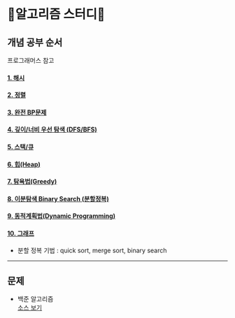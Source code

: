 # 🦁알고리즘 스터디🦁

## 개념 공부 순서
프로그래머스 참고
#### [1. 해시](./개념/1_해시.md)
#### [2. 정렬](./개념/2_정렬.md)
#### [3. 완전  BP문제]()
#### [4. 깊이/너비 우선 탐색 (DFS/BFS)]()
#### [5. 스택/큐]()
#### [6. 힙(Heap)]()
#### [7. 탐욕법(Greedy)]()
#### [8. 이분탐색 Binary Search (분할정복)]()
#### [9. 동적계획법(Dynamic Programming)]()
#### [10. 그래프]()

- 분할 정복 기법 : quick sort, merge sort, binary search

<hr/>

## 문제
- 백준 알고리즘  
[소스 보기](./문제/백준)